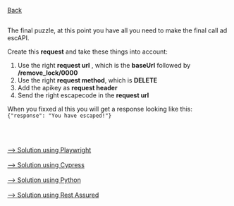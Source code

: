 [Back](06.%20puzzle5.md)

## 
The final puzzle, at this point you have all you need to make the final call ad escAPI.

Create this **request** and take these things into account:
1. Use the right **request url** , which is the **baseUrl** followed by **/remove_lock/0000**
2. Use the right **request method**, which is **DELETE**
3. Add the apikey as **request header**
4. Send the right escapecode in the **request url**

When you fixxed al this you will get a response looking like this:
``{"response": "You have escaped!"}``

<br>
<br>

[--> Solution using Playwright](./playwright/solution-puzzle6.md)
<br>
<br>
[--> Solution using Cypress](./cypress/solution-puzzle6.md)
<br>
<br>
[--> Solution using Python](./python/solution-puzzle6.md)
<br>
<br>
[--> Solution using Rest Assured](./rest-assured/solution-puzzle6.md)


